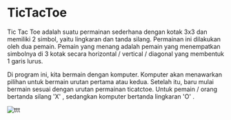 # TicTacToe

Tic Tac Toe adalah suatu permainan sederhana dengan kotak 3x3 dan memiliki 2 simbol, yaitu lingkaran dan tanda silang. Permainan ini dilakukan oleh dua pemain.
Pemain yang menang adalah pemain yang menempatkan simbolnya di 3 kotak secara horizontal / vertical / diagonal yang membentuk 1 garis lurus. 

Di program ini, kita bermain dengan komputer. Komputer akan menawarkan pilihan untuk bermain urutan pertama atau kedua. Setelah itu, baru mulai bermain 
sesuai dengan urutan permainan ticatctoe. Untuk pemain / orang bertanda silang 'X' , sedangkan komputer bertanda lingkaran 'O' .

![ttt](https://user-images.githubusercontent.com/61219556/78860071-6f87ba00-7a5b-11ea-9391-209425aed02b.PNG)


